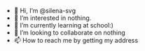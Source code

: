 - 👋 Hi, I’m @silena-svg
- 👀 I’m interested in nothing.
- 🌱 I’m currently learning at school:)
- 💞️ I’m looking to collaborate on nothing
- 📫 How to reach me by getting my address

<!---
silena-svg/silena-svg is a ✨ special ✨ repository because its `README.md` (this file) appears on your GitHub profile.
You can click the Preview link to take a look at your changes.
--->
